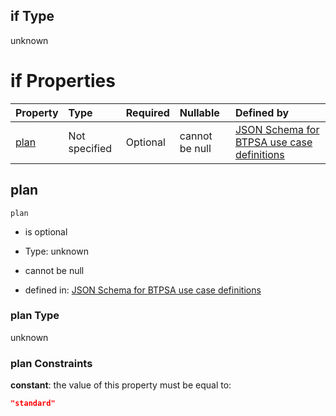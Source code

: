 ## if Type

unknown

# if Properties

| Property      | Type          | Required | Nullable       | Defined by                                                                                                                                                                                                                                  |
| :------------ | :------------ | :------- | :------------- | :------------------------------------------------------------------------------------------------------------------------------------------------------------------------------------------------------------------------------------------ |
| [plan](#plan) | Not specified | Optional | cannot be null | [JSON Schema for BTPSA use case definitions](btpsa-usecase-properties-services-items-allof-1-then-allof-85-then-allof-2-if-properties-plan.md "undefined#/properties/services/items/allOf/1/then/allOf/85/then/allOf/2/if/properties/plan") |

## plan



`plan`

*   is optional

*   Type: unknown

*   cannot be null

*   defined in: [JSON Schema for BTPSA use case definitions](btpsa-usecase-properties-services-items-allof-1-then-allof-85-then-allof-2-if-properties-plan.md "undefined#/properties/services/items/allOf/1/then/allOf/85/then/allOf/2/if/properties/plan")

### plan Type

unknown

### plan Constraints

**constant**: the value of this property must be equal to:

```json
"standard"
```
